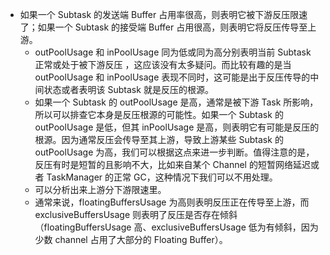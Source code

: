 - 如果一个 Subtask 的发送端 Buffer 占用率很高，则表明它被下游反压限速了；如果一个 Subtask 的接受端 Buffer
   占用很高，则表明它将反压传导至上游。
   - outPoolUsage 和 inPoolUsage 同为低或同为高分别表明当前 Subtask 正常或处于被下游反压
   ，这应该没有太多疑问。而比较有趣的是当 outPoolUsage 和 inPoolUsage
   表现不同时，这可能是出于反压传导的中间状态或者表明该 Subtask 就是反压的根源。
   - 如果一个 Subtask 的 outPoolUsage 是高，通常是被下游 Task 所影响，所以可以排查它本身是反压根源的可能性。如果一个
   Subtask 的 outPoolUsage 是低，但其 inPoolUsage
是高，则表明它有可能是反压的根源。因为通常反压会传导至其上游，导致上游某些
   Subtask 的 outPoolUsage 为高，我们可以根据这点来进一步判断。值得注意的是，反压有时是短暂的且影响不大，比如来自某个
   Channel 的短暂网络延迟或者 TaskManager 的正常 GC，这种情况下我们可以不用处理。
   - 可以分析出来上游分下游限速里。
   - 通常来说，floatingBuffersUsage 为高则表明反压正在传导至上游，而 exclusiveBuffersUsage
   则表明了反压是否存在倾斜（floatingBuffersUsage 高、exclusiveBuffersUsage 低为有倾斜，因为少数
   channel 占用了大部分的 Floating Buffer）。
